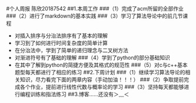 #个人周报 陈欣20187542
##1.本周工作
###（1）完成了acm所留的全部作业
###（2）进行了markdown的基本实践
###（3）学习了算法导论中的前几节课程
  * 对插入排序与分治法排序有了基本的理解
  * 学习到了如何进行时间复杂度的简单计算
  * 在分治法中，学到了简单的递归理念与二叉树方法
  * 对渐进符号有了基础的理解
###（4）学到了python的部分基础知识
  * 在其中了解到python的简捷方便及其格式的规范性
###（5）对c与c++基本题型每天都进行了相应的练习
##2.下周计划
###（1）继续学习算法导论的相关知识，尽力看完下面的两章内容（手动加油！！！）
###（2）争取提前完成各个作业，提前进行线性代数与概率论的学习
###（3）坚持每天都能够进行编程训练和指法练习
##3.博客……还没有＞﹏＜
